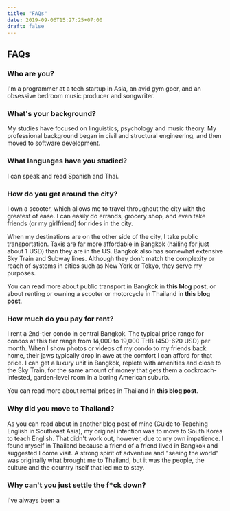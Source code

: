 ```yaml
---
title: "FAQs"
date: 2019-09-06T15:27:25+07:00
draft: false
---
```


## FAQs

### Who are you?

I'm a programmer at a tech startup in Asia, an avid gym goer, and an obsessive bedroom music producer and songwriter.

### What's your background?

My studies have focused on linguistics, psychology and music theory. My professional background began in civil and structural engineering, and then moved to software development.

### What languages have you studied?

I can speak and read Spanish and Thai.

### How do you get around the city?

I own a scooter, which allows me to travel throughout the city with the greatest of ease. I can easily do errands, grocery shop, and even take friends (or my girlfriend) for rides in the city.

When my destinations are on the other side of the city, I take public transportation. Taxis are far more affordable in Bangkok (hailing for just about 1 USD) than they are in the US. Bangkok also has somewhat extensive Sky Train and Subway lines. Although they don't match the complexity or reach of systems in cities such as New York or Tokyo, they serve my purposes.

You can read more about public transport in Bangkok in **this blog post**, or about renting or owning a scooter or motorcycle in Thailand in **this blog post**.

### How much do you pay for rent?

I rent a 2nd-tier condo in central Bangkok. The typical price range for condos at this tier range from 14,000 to 19,000 THB (450-620 USD) per month.  When I show photos or videos of my condo to my friends back home, their jaws typically drop in awe at the comfort I can afford for that price. I can get a luxury unit in Bangkok, replete with amenities and close to the Sky Train, for the same amount of money that gets them a cockroach-infested, garden-level room in a boring American suburb.

You can read more about rental prices in Thailand in **this blog post**.

### Why did you move to Thailand?

As you can read about in another blog post of mine (Guide to Teaching English in Southeast Asia), my original intention was to move to South Korea to teach English. That didn't work out, however, due to my own impatience. I found myself in Thailand because a friend of a friend lived in Bangkok and suggested I come visit. A strong spirit of adventure and "seeing the world" was originally what brought me to Thailand, but it was the people, the culture and the country itself that led me to stay.

###  Why can't you just settle the f*ck down?

I've always been a 